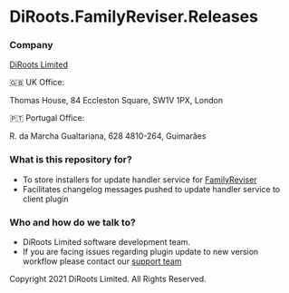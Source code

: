# DiRoots.FamilyReviser.Releases

### Company

[DiRoots Limited](https://diroots.com/)

🇬🇧 UK Office:

Thomas House,
84 Eccleston Square,
SW1V 1PX, London

🇵🇹 Portugal Office:

R. da Marcha Gualtariana, 628
4810-264, Guimarães

### What is this repository for?

- To store installers for update handler service for [FamilyReviser](https://diroots.com/revit-plugins/manage-revit-families-and-worksets-with-familyreviser/)
- Facilitates changelog messages pushed to update handler service to client plugin

### Who and how do we talk to?

- DiRoots Limited software development team.
- If you are facing issues regarding plugin update to new version workflow please contact our [support team](mailto:support@diroots.com)

Copyright 2021 DiRoots Limited. All Rights Reserved.
